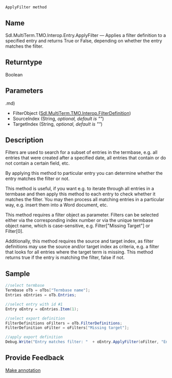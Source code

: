 

# 
    ApplyFilter method




## Name

Sdl.MultiTerm.TMO.Interop.Entry.ApplyFilter —          Applies a filter definition to a specified entry and returns True or False, depending on whether the entry matches the filter.



## Returntype

Boolean



## Parameters
.md)
* FilterObject ([Sdl.MultiTerm.TMO.Interop.FilterDefinition](Sdl.MultiTerm.TMO.Interop.FilterDefinition.md))
* SourceIndex (String, *optional, default is ""*)
* TargetIndex (String, *optional, default is ""*)




## Description



Filters are used to search for a subset of entries in the termbase, e.g. all entries that were created after a specified date, all entries that contain or do not contain a certain field, etc.

By applying this method to particular entry you can determine whether the entry matches the filter or not.

This method is useful, if you want e.g. to iterate through all entries in a termbase and then apply this method to each entry to check whether it matches the filter. You may then process all matching entries in a particular way, e.g. insert them into a Word document, etc.

This method requires a filter object as parameter. Filters can be selected either via the corresponding index number or via the unique termbase object name, which is case-sensitive, e.g. Filter["Missing Target"] or Filter[0].

Additionally, this method requires the source and target index, as filter definitions may use the source and/or target index as criteria, e.g. a filter that looks for all entries where the target term is missing. This method returns true if the entry is matching the filter, false if not.



## Sample


```cs
//select termbase
Termbase oTb = oTbs["Termbase name"];
Entries oEntries = oTb.Entries;

//select entry with id #1 
Entry oEntry = oEntries.Item(1);

//select export definition
FilterDefinitions oFilters = oTb.FilterDefinitions;
FilterDefinition oFilter = oFilters["Missing target"];

//apply export definition
Debug.Write("Entry matches filter: "  + oEntry.ApplyFilter(oFilter, "English", "German"));
```



## Provide Feedback

[Make annotation](mailto:sdk-feedback@sdl.com&amp;subject=Reference%20for%20Sdl.MultiTerm.TMO.Interop.Entry.ApplyFilter)

